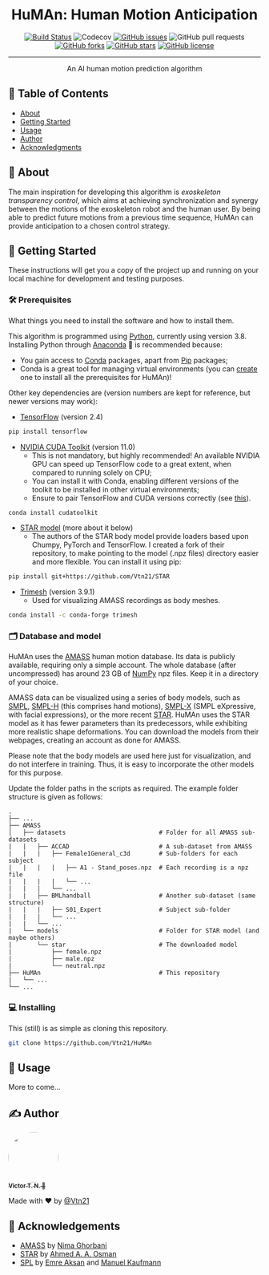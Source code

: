 <!-- <p align="center">
  <a href="" rel="noopener">
 <img width=200px height=200px src="https://i.imgur.com/6wj0hh6.jpg" alt="Project logo"></a>
</p> -->

<h1 align="center">HuMAn: Human Motion Anticipation</h1>

<div align="center">

  [![Build Status](https://travis-ci.com/Vtn21/HuMAn.svg?branch=main)](https://travis-ci.com/Vtn21/HuMAn)
  ![Codecov](https://img.shields.io/codecov/c/github/Vtn21/HuMAn)
  [![GitHub issues](https://img.shields.io/github/issues/Vtn21/HuMAn)](https://github.com/Vtn21/HuMAn/issues)
  ![GitHub pull requests](https://img.shields.io/github/issues-pr/Vtn21/HuMAn)
  [![GitHub forks](https://img.shields.io/github/forks/Vtn21/HuMAn)](https://github.com/Vtn21/HuMAn/network)
  [![GitHub stars](https://img.shields.io/github/stars/Vtn21/HuMAn)](https://github.com/Vtn21/HuMAn/stargazers)
  [![GitHub license](https://img.shields.io/github/license/Vtn21/HuMAn)](https://github.com/Vtn21/HuMAn/blob/main/LICENSE)

</div>

---

<p align="center"> An AI human motion prediction algorithm
    <br>
</p>

## 📝 Table of Contents
- [About](#about)
- [Getting Started](#getting_started)
- [Usage](#usage)
- [Author](#author)
- [Acknowledgments](#acknowledgement)

## 🧐 About <a name = "about"></a>
The main inspiration for developing this algorithm is *exoskeleton transparency control*, which aims at achieving synchronization and synergy between the motions of the exoskeleton robot and the human user. By being able to predict future motions from a previous time sequence, HuMAn can provide anticipation to a chosen control strategy.

## 🏁 Getting Started <a name = "getting_started"></a>
These instructions will get you a copy of the project up and running on your local machine for development and testing purposes.
<!-- See [deployment](#deployment) for notes on how to deploy the project on a live system. -->

### 🛠 Prerequisites
What things you need to install the software and how to install them.

This algorithm is programmed using [Python](https://www.python.org/), currently using version 3.8. Installing Python through [Anaconda](https://www.anaconda.com/products/individual) 🐍 is recommended because:

- You gain access to [Conda](https://anaconda.org/anaconda/repo) packages, apart from [Pip](https://pypi.org/) packages;
- Conda is a great tool for managing virtual environments (you can [create](https://docs.conda.io/projects/conda/en/latest/user-guide/tasks/manage-environments.html) one to install all the prerequisites for HuMAn)!

Other key dependencies are (version numbers are kept for reference, but newer versions may work):

- [TensorFlow](https://www.tensorflow.org/) (version 2.4)
```bash
pip install tensorflow
```

- [NVIDIA CUDA Toolkit](https://developer.nvidia.com/cuda-zone) (version 11.0)
  - This is not mandatory, but highly recommended! An available NVIDIA GPU can speed up TensorFlow code to a great extent, when compared to running solely on CPU;
  - You can install it with Conda, enabling different versions of the toolkit to be installed in other virtual environments;
  - Ensure to pair TensorFlow and CUDA versions correctly (see [this](https://www.tensorflow.org/install/gpu#software_requirements)).
```bash
conda install cudatoolkit
```

- [STAR model](https://github.com/Vtn21/STAR) (more about it below)
  - The authors of the STAR body model provide loaders based upon Chumpy, PyTorch and TensorFlow. I created a fork of their repository, to make pointing to the model (.npz files) directory easier and more flexible. You can install it using pip:

```bash
pip install git+https://github.com/Vtn21/STAR
```

- [Trimesh](https://trimsh.org/) (version 3.9.1)
  - Used for visualizing AMASS recordings as body meshes.

```bash
conda install -c conda-forge trimesh
```

### 🗂 Database and model

HuMAn uses the [AMASS](https://amass.is.tue.mpg.de/) human motion database. Its data is publicly available, requiring only a simple account. The whole database (after uncompressed) has around 23 GB of [NumPy](https://numpy.org/) npz files. Keep it in a directory of your choice.

AMASS data can be visualized using a series of body models, such as [SMPL](https://smpl.is.tue.mpg.de/), [SMPL-H](https://mano.is.tue.mpg.de/) (this comprises hand motions), [SMPL-X](https://smpl-x.is.tue.mpg.de/) (SMPL eXpressive, with facial expressions), or the more recent [STAR](https://star.is.tue.mpg.de/en). HuMAn uses the STAR model as it has fewer parameters than its predecessors, while exhibiting more realistic shape deformations. You can download the models from their webpages, creating an account as done for AMASS.

Please note that the body models are used here just for visualization, and do not interfere in training. Thus, it is easy to incorporate the other models for this purpose.

Update the folder paths in the scripts as required. The example folder structure is given as follows:

    .
    ├── ...
    ├── AMASS
    │   ├── datasets                          # Folder for all AMASS sub-datasets
    |   |   ├── ACCAD                         # A sub-dataset from AMASS
    |   |   |   ├── Female1General_c3d        # Sub-folders for each subject
    |   |   |   |   ├── A1 - Stand_poses.npz  # Each recording is a npz file
    |   |   |   |   └── ...
    |   |   |   └── ...
    |   |   ├── BMLhandball                   # Another sub-dataset (same structure)
    |   |   |   ├── S01_Expert                # Subject sub-folder
    |   |   |   └── ...
    |   |   └── ...
    |   └── models                            # Folder for STAR model (and maybe others)
    |       └── star                          # The downloaded model
    |           ├── female.npz
    |           ├── male.npz
    |           └── neutral.npz
    ├── HuMAn                                 # This repository
    |   └── ...
    └── ...

### 💻 Installing

This (still) is as simple as cloning this repository.

```bash
git clone https://github.com/Vtn21/HuMAn
```

<!-- End with an example of getting some data out of the system or using it for a little demo. -->

<!-- ## 🔧 Running the tests <a name = "tests"></a> -->
<!-- Explain how to run the automated tests for this system. -->

<!-- ### Break down into end to end tests
Explain what these tests test and why

```
Give an example
```

### And coding style tests
Explain what these tests test and why

```
Give an example
``` -->

## 🎈 Usage <a name="usage"></a>

More to come...

<!-- ## 🚀 Deployment <a name = "deployment"></a>
Add additional notes about how to deploy this on a live system. -->

<!-- ## ⛏️ Built Using <a name = "built_using"></a>
- [MongoDB](https://www.mongodb.com/) - Database
- [Express](https://expressjs.com/) - Server Framework
- [VueJs](https://vuejs.org/) - Web Framework
- [NodeJs](https://nodejs.org/en/) - Server Environment -->

## ✍️ Author <a name = "author"></a>

<a href="https://github.com/Vtn21">
 <img style="border-radius: 50%;" src="https://avatars.githubusercontent.com/u/13922299?s=460&u=2e2554bb02cc92028e5cba651b04459afd3c84fd&v=4" width="100px;" alt=""/>
 <br />
 <sub><b>Victor T. N. 🤖</b></sub></a>

Made with ❤️ by [@Vtn21](https://github.com/Vtn21)

<!-- [![Gmail Badge](https://img.shields.io/badge/-victor.noppeney@usp.br-c14438?style=flat-square&logo=Gmail&logoColor=white&link=mailto:victor.noppeney@usp.br)](mailto:victor.noppeney@usp.br) -->

<!-- -  - Idea & Initial work -->

<!-- See also the list of [contributors](https://github.com/kylelobo/The-Documentation-Compendium/contributors) who participated in this project. -->

## 🎉 Acknowledgements <a name = "acknowledgement"></a>
- [AMASS](https://github.com/nghorbani/amass) by [Nima Ghorbani](http://nghorbani.github.io/)
- [STAR](https://github.com/ahmedosman/STAR) by [Ahmed A. A. Osman](https://ps.is.mpg.de/person/aosman)
- [SPL](https://github.com/eth-ait/spl) by [Emre Aksan](https://ait.ethz.ch/people/eaksan/) and [Manuel Kaufmann](https://ait.ethz.ch/people/kamanuel/)
